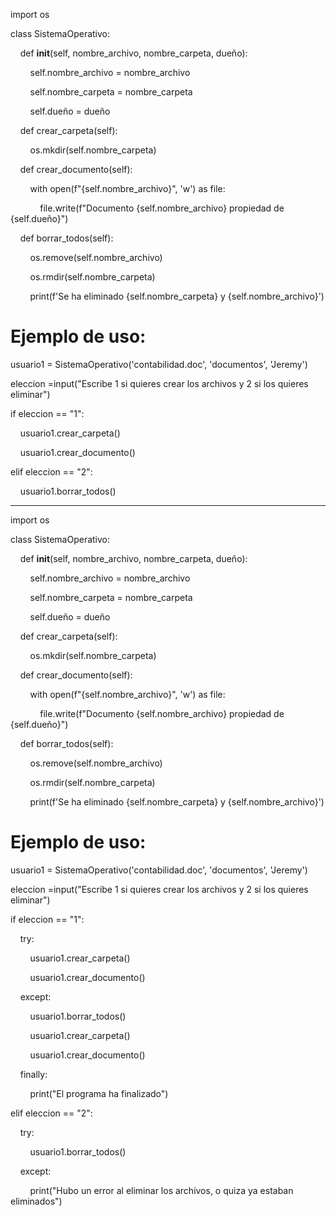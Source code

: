 import os

  

class SistemaOperativo:

    def __init__(self, nombre_archivo, nombre_carpeta, dueño):

        self.nombre_archivo = nombre_archivo

        self.nombre_carpeta = nombre_carpeta

        self.dueño = dueño

  

    def crear_carpeta(self):

        os.mkdir(self.nombre_carpeta)

  

    def crear_documento(self):

        with open(f"{self.nombre_archivo}", 'w') as file:

            file.write(f"Documento {self.nombre_archivo} propiedad de {self.dueño}")

    def borrar_todos(self):

        os.remove(self.nombre_archivo)

        os.rmdir(self.nombre_carpeta)

        print(f'Se ha eliminado {self.nombre_carpeta} y {self.nombre_archivo}')

  

# Ejemplo de uso:

usuario1 = SistemaOperativo('contabilidad.doc', 'documentos', 'Jeremy')

  

eleccion =input("Escribe 1 si quieres crear los archivos y 2 si los quieres eliminar")

  

if eleccion == "1":

  

    usuario1.crear_carpeta()

    usuario1.crear_documento()

  

elif eleccion == "2":

    usuario1.borrar_todos()

---

import os

  

class SistemaOperativo:

    def __init__(self, nombre_archivo, nombre_carpeta, dueño):

        self.nombre_archivo = nombre_archivo

        self.nombre_carpeta = nombre_carpeta

        self.dueño = dueño

  

    def crear_carpeta(self):

        os.mkdir(self.nombre_carpeta)

  

    def crear_documento(self):

        with open(f"{self.nombre_archivo}", 'w') as file:

            file.write(f"Documento {self.nombre_archivo} propiedad de {self.dueño}")

    def borrar_todos(self):

        os.remove(self.nombre_archivo)

        os.rmdir(self.nombre_carpeta)

        print(f'Se ha eliminado {self.nombre_carpeta} y {self.nombre_archivo}')

  

# Ejemplo de uso:

usuario1 = SistemaOperativo('contabilidad.doc', 'documentos', 'Jeremy')

  

eleccion =input("Escribe 1 si quieres crear los archivos y 2 si los quieres eliminar")

  

if eleccion == "1":

  

    try:

        usuario1.crear_carpeta()

        usuario1.crear_documento()

    except:

        usuario1.borrar_todos()

        usuario1.crear_carpeta()

        usuario1.crear_documento()

    finally:

        print("El programa ha finalizado")

  

elif eleccion == "2":

    try:

        usuario1.borrar_todos()

    except:

        print("Hubo un error al eliminar los archivos, o quiza ya estaban eliminados")


